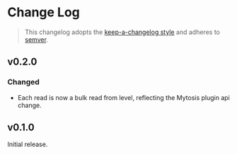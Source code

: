 # Change Log

> This changelog adopts the [keep-a-changelog style](http://keepachangelog.com/en/0.3.0/) and adheres to [semver](http://semver.org/).

## v0.2.0
### Changed
- Each read is now a bulk read from level, reflecting the Mytosis plugin api change.

## v0.1.0
Initial release.
